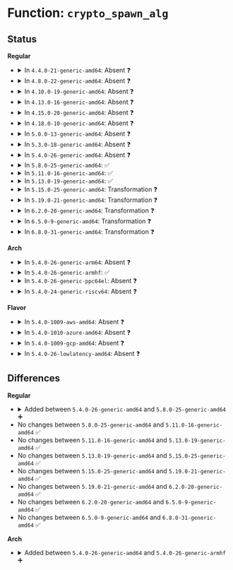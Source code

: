 # Function: <code>crypto_spawn_alg</code>

## Status
<b>Regular</b>
<ul>
<li>
<details>
<summary>In <code>4.4.0-21-generic-amd64</code>: Absent ❓</summary>

```json
{
  "name": "crypto_spawn_alg",
  "collision_type": "Unique Static",
  "inline_type": "Selective",
  "funcs": [
    {
      "addr": 18446744071582639280,
      "name": "crypto_spawn_alg",
      "external": false,
      "loc": "crypto/algapi.c:652",
      "file": "crypto/algapi.c",
      "inline": "not declared, inlined",
      "caller_inline": [],
      "caller_func": [
        "crypto/algapi.c:crypto_spawn_tfm",
        "crypto/algapi.c:crypto_spawn_tfm2"
      ]
    }
  ],
  "symbols": [
    {
      "addr": 18446744071582639280,
      "name": "crypto_spawn_alg.isra.13",
      "section": ".text",
      "bind": "STB_LOCAL",
      "size": 115
    }
  ]
}
```
</details>
</li>
<li>
<details>
<summary>In <code>4.8.0-22-generic-amd64</code>: Absent ❓</summary>

```json
{
  "name": "crypto_spawn_alg",
  "collision_type": "Unique Static",
  "inline_type": "Selective",
  "funcs": [
    {
      "addr": 18446744071582888992,
      "name": "crypto_spawn_alg",
      "external": false,
      "loc": "crypto/algapi.c:651",
      "file": "crypto/algapi.c",
      "inline": "not declared, inlined",
      "caller_inline": [],
      "caller_func": [
        "crypto/algapi.c:crypto_spawn_tfm2",
        "crypto/algapi.c:crypto_spawn_tfm"
      ]
    }
  ],
  "symbols": [
    {
      "addr": 18446744071582888992,
      "name": "crypto_spawn_alg.isra.13",
      "section": ".text",
      "bind": "STB_LOCAL",
      "size": 121
    }
  ]
}
```
</details>
</li>
<li>
<details>
<summary>In <code>4.10.0-19-generic-amd64</code>: Absent ❓</summary>

```json
{
  "name": "crypto_spawn_alg",
  "collision_type": "Unique Static",
  "inline_type": "Selective",
  "funcs": [
    {
      "addr": 18446744071582985568,
      "name": "crypto_spawn_alg",
      "external": false,
      "loc": "crypto/algapi.c:652",
      "file": "crypto/algapi.c",
      "inline": "not declared, inlined",
      "caller_inline": [],
      "caller_func": [
        "crypto/algapi.c:crypto_spawn_tfm2",
        "crypto/algapi.c:crypto_spawn_tfm"
      ]
    }
  ],
  "symbols": [
    {
      "addr": 18446744071582985568,
      "name": "crypto_spawn_alg.isra.15",
      "section": ".text",
      "bind": "STB_LOCAL",
      "size": 121
    }
  ]
}
```
</details>
</li>
<li>
<details>
<summary>In <code>4.13.0-16-generic-amd64</code>: Absent ❓</summary>

```json
{
  "name": "crypto_spawn_alg",
  "collision_type": "Unique Static",
  "inline_type": "Selective",
  "funcs": [
    {
      "addr": 18446744071583035568,
      "name": "crypto_spawn_alg",
      "external": false,
      "loc": "crypto/algapi.c:652",
      "file": "crypto/algapi.c",
      "inline": "not declared, inlined",
      "caller_inline": [],
      "caller_func": [
        "crypto/algapi.c:crypto_spawn_tfm2",
        "crypto/algapi.c:crypto_spawn_tfm"
      ]
    }
  ],
  "symbols": [
    {
      "addr": 18446744071583035568,
      "name": "crypto_spawn_alg.isra.16",
      "section": ".text",
      "bind": "STB_LOCAL",
      "size": 121
    }
  ]
}
```
</details>
</li>
<li>
<details>
<summary>In <code>4.15.0-20-generic-amd64</code>: Absent ❓</summary>

```json
{
  "name": "crypto_spawn_alg",
  "collision_type": "Unique Static",
  "inline_type": "Selective",
  "funcs": [
    {
      "addr": 18446744071583200880,
      "name": "crypto_spawn_alg",
      "external": false,
      "loc": "crypto/algapi.c:664",
      "file": "crypto/algapi.c",
      "inline": "not declared, inlined",
      "caller_inline": [],
      "caller_func": [
        "crypto/algapi.c:crypto_spawn_tfm2",
        "crypto/algapi.c:crypto_spawn_tfm"
      ]
    }
  ],
  "symbols": [
    {
      "addr": 18446744071583200880,
      "name": "crypto_spawn_alg.isra.16",
      "section": ".text",
      "bind": "STB_LOCAL",
      "size": 121
    }
  ]
}
```
</details>
</li>
<li>
<details>
<summary>In <code>4.18.0-10-generic-amd64</code>: Absent ❓</summary>

```json
{
  "name": "crypto_spawn_alg",
  "collision_type": "Unique Static",
  "inline_type": "Selective",
  "funcs": [
    {
      "addr": 18446744071583408992,
      "name": "crypto_spawn_alg",
      "external": false,
      "loc": "crypto/algapi.c:661",
      "file": "crypto/algapi.c",
      "inline": "not declared, inlined",
      "caller_inline": [],
      "caller_func": [
        "crypto/algapi.c:crypto_spawn_tfm2",
        "crypto/algapi.c:crypto_spawn_tfm"
      ]
    }
  ],
  "symbols": [
    {
      "addr": 18446744071583408992,
      "name": "crypto_spawn_alg.isra.20",
      "section": ".text",
      "bind": "STB_LOCAL",
      "size": 109
    }
  ]
}
```
</details>
</li>
<li>
<details>
<summary>In <code>5.0.0-13-generic-amd64</code>: Absent ❓</summary>

```json
{
  "name": "crypto_spawn_alg",
  "collision_type": "Unique Static",
  "inline_type": "Selective",
  "funcs": [
    {
      "addr": 18446744071583527648,
      "name": "crypto_spawn_alg",
      "external": false,
      "loc": "crypto/algapi.c:670",
      "file": "crypto/algapi.c",
      "inline": "not declared, inlined",
      "caller_inline": [],
      "caller_func": [
        "crypto/algapi.c:crypto_spawn_tfm2",
        "crypto/algapi.c:crypto_spawn_tfm"
      ]
    }
  ],
  "symbols": [
    {
      "addr": 18446744071583527648,
      "name": "crypto_spawn_alg.isra.21",
      "section": ".text",
      "bind": "STB_LOCAL",
      "size": 109
    }
  ]
}
```
</details>
</li>
<li>
<details>
<summary>In <code>5.3.0-18-generic-amd64</code>: Absent ❓</summary>

```json
{
  "name": "crypto_spawn_alg",
  "collision_type": "Unique Static",
  "inline_type": "Selective",
  "funcs": [
    {
      "addr": 18446744071583715312,
      "name": "crypto_spawn_alg",
      "external": false,
      "loc": "crypto/algapi.c:681",
      "file": "crypto/algapi.c",
      "inline": "not declared, inlined",
      "caller_inline": [],
      "caller_func": [
        "crypto/algapi.c:crypto_spawn_tfm2",
        "crypto/algapi.c:crypto_spawn_tfm"
      ]
    }
  ],
  "symbols": [
    {
      "addr": 18446744071583715312,
      "name": "crypto_spawn_alg.isra.0",
      "section": ".text",
      "bind": "STB_LOCAL",
      "size": 109
    }
  ]
}
```
</details>
</li>
<li>
<details>
<summary>In <code>5.4.0-26-generic-amd64</code>: Absent ❓</summary>

```json
{
  "name": "crypto_spawn_alg",
  "collision_type": "Unique Static",
  "inline_type": "Selective",
  "funcs": [
    {
      "addr": 18446744071583824928,
      "name": "crypto_spawn_alg",
      "external": false,
      "loc": "crypto/algapi.c:697",
      "file": "crypto/algapi.c",
      "inline": "not declared, inlined",
      "caller_inline": [],
      "caller_func": [
        "crypto/algapi.c:crypto_spawn_tfm2",
        "crypto/algapi.c:crypto_spawn_tfm"
      ]
    }
  ],
  "symbols": [
    {
      "addr": 18446744071583824928,
      "name": "crypto_spawn_alg.isra.0",
      "section": ".text",
      "bind": "STB_LOCAL",
      "size": 125
    }
  ]
}
```
</details>
</li>
<li>
<details>
<summary>In <code>5.8.0-25-generic-amd64</code>: ✅</summary>

```c
struct crypto_alg * crypto_spawn_alg(struct crypto_spawn * spawn)
```

```json
{
  "name": "crypto_spawn_alg",
  "collision_type": "Unique Static",
  "inline_type": "No",
  "funcs": [
    {
      "addr": 18446744071584219120,
      "name": "crypto_spawn_alg",
      "external": false,
      "loc": "crypto/algapi.c:717",
      "file": "crypto/algapi.c",
      "inline": "seen, unknown",
      "caller_inline": [],
      "caller_func": [
        "crypto/algapi.c:crypto_spawn_tfm2",
        "crypto/algapi.c:crypto_spawn_tfm"
      ]
    }
  ],
  "symbols": [
    {
      "addr": 18446744071584219120,
      "name": "crypto_spawn_alg",
      "section": ".text",
      "bind": "STB_LOCAL",
      "size": 297
    }
  ]
}
```
</details>
</li>
<li>
<details>
<summary>In <code>5.11.0-16-generic-amd64</code>: ✅</summary>

```c
struct crypto_alg * crypto_spawn_alg(struct crypto_spawn * spawn)
```

```json
{
  "name": "crypto_spawn_alg",
  "collision_type": "Unique Static",
  "inline_type": "No",
  "funcs": [
    {
      "addr": 18446744071584337504,
      "name": "crypto_spawn_alg",
      "external": false,
      "loc": "crypto/algapi.c:719",
      "file": "crypto/algapi.c",
      "inline": "seen, unknown",
      "caller_inline": [],
      "caller_func": [
        "crypto/algapi.c:crypto_spawn_tfm2",
        "crypto/algapi.c:crypto_spawn_tfm"
      ]
    }
  ],
  "symbols": [
    {
      "addr": 18446744071584337504,
      "name": "crypto_spawn_alg",
      "section": ".text",
      "bind": "STB_LOCAL",
      "size": 297
    }
  ]
}
```
</details>
</li>
<li>
<details>
<summary>In <code>5.13.0-19-generic-amd64</code>: ✅</summary>

```c
struct crypto_alg * crypto_spawn_alg(struct crypto_spawn * spawn)
```

```json
{
  "name": "crypto_spawn_alg",
  "collision_type": "Unique Static",
  "inline_type": "No",
  "funcs": [
    {
      "addr": 18446744071584372032,
      "name": "crypto_spawn_alg",
      "external": false,
      "loc": "crypto/algapi.c:719",
      "file": "crypto/algapi.c",
      "inline": "seen, unknown",
      "caller_inline": [],
      "caller_func": [
        "crypto/algapi.c:crypto_spawn_tfm2",
        "crypto/algapi.c:crypto_spawn_tfm"
      ]
    }
  ],
  "symbols": [
    {
      "addr": 18446744071584372032,
      "name": "crypto_spawn_alg",
      "section": ".text",
      "bind": "STB_LOCAL",
      "size": 297
    }
  ]
}
```
</details>
</li>
<li>
<details>
<summary>In <code>5.15.0-25-generic-amd64</code>: Transformation ❓</summary>

```c
struct crypto_alg * crypto_spawn_alg(struct crypto_spawn * spawn)
```

```json
{
  "name": "crypto_spawn_alg",
  "collision_type": "Unique Static",
  "inline_type": "No",
  "funcs": [
    {
      "addr": 0,
      "name": "crypto_spawn_alg",
      "external": false,
      "loc": "crypto/algapi.c:719",
      "file": "crypto/algapi.c",
      "inline": "seen, unknown",
      "caller_inline": [],
      "caller_func": [
        "crypto/algapi.c:crypto_spawn_tfm2",
        "crypto/algapi.c:crypto_spawn_tfm"
      ]
    }
  ],
  "symbols": [
    {
      "addr": 18446744071584767232,
      "name": "crypto_spawn_alg",
      "section": ".text",
      "bind": "STB_LOCAL",
      "size": 312
    },
    {
      "addr": 18446744071592310537,
      "name": "crypto_spawn_alg.cold",
      "section": ".text",
      "bind": "STB_LOCAL",
      "size": 21
    }
  ]
}
```
</details>
</li>
<li>
<details>
<summary>In <code>5.19.0-21-generic-amd64</code>: Transformation ❓</summary>

```c
struct crypto_alg * crypto_spawn_alg(struct crypto_spawn * spawn)
```

```json
{
  "name": "crypto_spawn_alg",
  "collision_type": "Unique Static",
  "inline_type": "No",
  "funcs": [
    {
      "addr": 0,
      "name": "crypto_spawn_alg",
      "external": false,
      "loc": "crypto/algapi.c:743",
      "file": "crypto/algapi.c",
      "inline": "seen, unknown",
      "caller_inline": [],
      "caller_func": [
        "crypto/algapi.c:crypto_spawn_tfm2",
        "crypto/algapi.c:crypto_spawn_tfm"
      ]
    }
  ],
  "symbols": [
    {
      "addr": 18446744071585452096,
      "name": "crypto_spawn_alg",
      "section": ".text",
      "bind": "STB_LOCAL",
      "size": 305
    },
    {
      "addr": 18446744071594093082,
      "name": "crypto_spawn_alg.cold",
      "section": ".text",
      "bind": "STB_LOCAL",
      "size": 21
    }
  ]
}
```
</details>
</li>
<li>
<details>
<summary>In <code>6.2.0-20-generic-amd64</code>: Transformation ❓</summary>

```c
struct crypto_alg * crypto_spawn_alg(struct crypto_spawn * spawn)
```

```json
{
  "name": "crypto_spawn_alg",
  "collision_type": "Unique Static",
  "inline_type": "No",
  "funcs": [
    {
      "addr": 0,
      "name": "crypto_spawn_alg",
      "external": false,
      "loc": "crypto/algapi.c:762",
      "file": "crypto/algapi.c",
      "inline": "seen, unknown",
      "caller_inline": [],
      "caller_func": [
        "crypto/algapi.c:crypto_spawn_tfm2",
        "crypto/algapi.c:crypto_spawn_tfm"
      ]
    }
  ],
  "symbols": [
    {
      "addr": 18446744071586209872,
      "name": "crypto_spawn_alg",
      "section": ".text",
      "bind": "STB_LOCAL",
      "size": 305
    },
    {
      "addr": 18446744071596103664,
      "name": "crypto_spawn_alg.cold",
      "section": ".text",
      "bind": "STB_LOCAL",
      "size": 21
    }
  ]
}
```
</details>
</li>
<li>
<details>
<summary>In <code>6.5.0-9-generic-amd64</code>: Transformation ❓</summary>

```c
struct crypto_alg * crypto_spawn_alg(struct crypto_spawn * spawn)
```

```json
{
  "name": "crypto_spawn_alg",
  "collision_type": "Unique Static",
  "inline_type": "No",
  "funcs": [
    {
      "addr": 0,
      "name": "crypto_spawn_alg",
      "external": false,
      "loc": "crypto/algapi.c:774",
      "file": "crypto/algapi.c",
      "inline": "seen, unknown",
      "caller_inline": [],
      "caller_func": [
        "crypto/algapi.c:crypto_spawn_tfm2",
        "crypto/algapi.c:crypto_spawn_tfm"
      ]
    }
  ],
  "symbols": [
    {
      "addr": 18446744071586446832,
      "name": "crypto_spawn_alg",
      "section": ".text",
      "bind": "STB_LOCAL",
      "size": 305
    },
    {
      "addr": 18446744071596626537,
      "name": "crypto_spawn_alg.cold",
      "section": ".text",
      "bind": "STB_LOCAL",
      "size": 21
    }
  ]
}
```
</details>
</li>
<li>
<details>
<summary>In <code>6.8.0-31-generic-amd64</code>: Transformation ❓</summary>

```c
struct crypto_alg * crypto_spawn_alg(struct crypto_spawn * spawn)
```

```json
{
  "name": "crypto_spawn_alg",
  "collision_type": "Unique Static",
  "inline_type": "No",
  "funcs": [
    {
      "addr": 0,
      "name": "crypto_spawn_alg",
      "external": false,
      "loc": "crypto/algapi.c:775",
      "file": "crypto/algapi.c",
      "inline": "seen, unknown",
      "caller_inline": [],
      "caller_func": [
        "crypto/algapi.c:crypto_spawn_tfm2",
        "crypto/algapi.c:crypto_spawn_tfm"
      ]
    }
  ],
  "symbols": [
    {
      "addr": 18446744071586712688,
      "name": "crypto_spawn_alg",
      "section": ".text",
      "bind": "STB_LOCAL",
      "size": 305
    },
    {
      "addr": 18446744071597532221,
      "name": "crypto_spawn_alg.cold",
      "section": ".text",
      "bind": "STB_LOCAL",
      "size": 21
    }
  ]
}
```
</details>
</li>
</ul>
<b>Arch</b>
<ul>
<li>
<details>
<summary>In <code>5.4.0-26-generic-arm64</code>: Absent ❓</summary>

```json
{
  "name": "crypto_spawn_alg",
  "collision_type": "Unique Static",
  "inline_type": "Selective",
  "funcs": [
    {
      "addr": 18446603336495632704,
      "name": "crypto_spawn_alg",
      "external": false,
      "loc": "crypto/algapi.c:697",
      "file": "crypto/algapi.c",
      "inline": "not declared, inlined",
      "caller_inline": [],
      "caller_func": [
        "crypto/algapi.c:crypto_spawn_tfm2",
        "crypto/algapi.c:crypto_spawn_tfm"
      ]
    }
  ],
  "symbols": [
    {
      "addr": 18446603336495632704,
      "name": "crypto_spawn_alg.isra.0",
      "section": ".text",
      "bind": "STB_LOCAL",
      "size": 132
    }
  ]
}
```
</details>
</li>
<li>
<details>
<summary>In <code>5.4.0-26-generic-armhf</code>: ✅</summary>

```c
struct crypto_alg * crypto_spawn_alg(struct crypto_spawn * spawn)
```

```json
{
  "name": "crypto_spawn_alg",
  "collision_type": "Unique Static",
  "inline_type": "No",
  "funcs": [
    {
      "addr": 3228988164,
      "name": "crypto_spawn_alg",
      "external": false,
      "loc": "crypto/algapi.c:697",
      "file": "crypto/algapi.c",
      "inline": "seen, unknown",
      "caller_inline": [],
      "caller_func": [
        "crypto/algapi.c:crypto_spawn_tfm2",
        "crypto/algapi.c:crypto_spawn_tfm"
      ]
    }
  ],
  "symbols": [
    {
      "addr": 3228988164,
      "name": "crypto_spawn_alg",
      "section": ".text",
      "bind": "STB_LOCAL",
      "size": 144
    }
  ]
}
```
</details>
</li>
<li>
<details>
<summary>In <code>5.4.0-26-generic-ppc64el</code>: Absent ❓</summary>

```json
{
  "name": "crypto_spawn_alg",
  "collision_type": "Unique Static",
  "inline_type": "Selective",
  "funcs": [
    {
      "addr": 13835058055289760592,
      "name": "crypto_spawn_alg",
      "external": false,
      "loc": "crypto/algapi.c:697",
      "file": "crypto/algapi.c",
      "inline": "not declared, inlined",
      "caller_inline": [],
      "caller_func": [
        "crypto/algapi.c:crypto_spawn_tfm2",
        "crypto/algapi.c:crypto_spawn_tfm"
      ]
    }
  ],
  "symbols": [
    {
      "addr": 13835058055289760592,
      "name": "crypto_spawn_alg.isra.0",
      "section": ".text",
      "bind": "STB_LOCAL",
      "size": 252
    }
  ]
}
```
</details>
</li>
<li>
<details>
<summary>In <code>5.4.0-24-generic-riscv64</code>: Absent ❓</summary>

```json
{
  "name": "crypto_spawn_alg",
  "collision_type": "Unique Static",
  "inline_type": "Selective",
  "funcs": [
    {
      "addr": 18446743936274790178,
      "name": "crypto_spawn_alg",
      "external": false,
      "loc": "crypto/algapi.c:697",
      "file": "crypto/algapi.c",
      "inline": "not declared, inlined",
      "caller_inline": [],
      "caller_func": [
        "crypto/algapi.c:crypto_spawn_tfm2",
        "crypto/algapi.c:crypto_spawn_tfm"
      ]
    }
  ],
  "symbols": [
    {
      "addr": 18446743936274790178,
      "name": "crypto_spawn_alg.isra.0",
      "section": ".text",
      "bind": "STB_LOCAL",
      "size": 150
    }
  ]
}
```
</details>
</li>
</ul>
<b>Flavor</b>
<ul>
<li>
<details>
<summary>In <code>5.4.0-1009-aws-amd64</code>: Absent ❓</summary>

```json
{
  "name": "crypto_spawn_alg",
  "collision_type": "Unique Static",
  "inline_type": "Selective",
  "funcs": [
    {
      "addr": 18446744071583793664,
      "name": "crypto_spawn_alg",
      "external": false,
      "loc": "crypto/algapi.c:697",
      "file": "crypto/algapi.c",
      "inline": "not declared, inlined",
      "caller_inline": [],
      "caller_func": [
        "crypto/algapi.c:crypto_spawn_tfm2",
        "crypto/algapi.c:crypto_spawn_tfm"
      ]
    }
  ],
  "symbols": [
    {
      "addr": 18446744071583793664,
      "name": "crypto_spawn_alg.isra.0",
      "section": ".text",
      "bind": "STB_LOCAL",
      "size": 125
    }
  ]
}
```
</details>
</li>
<li>
<details>
<summary>In <code>5.4.0-1010-azure-amd64</code>: Absent ❓</summary>

```json
{
  "name": "crypto_spawn_alg",
  "collision_type": "Unique Static",
  "inline_type": "Selective",
  "funcs": [
    {
      "addr": 18446744071583730720,
      "name": "crypto_spawn_alg",
      "external": false,
      "loc": "crypto/algapi.c:697",
      "file": "crypto/algapi.c",
      "inline": "not declared, inlined",
      "caller_inline": [],
      "caller_func": [
        "crypto/algapi.c:crypto_spawn_tfm2",
        "crypto/algapi.c:crypto_spawn_tfm"
      ]
    }
  ],
  "symbols": [
    {
      "addr": 18446744071583730720,
      "name": "crypto_spawn_alg.isra.0",
      "section": ".text",
      "bind": "STB_LOCAL",
      "size": 125
    }
  ]
}
```
</details>
</li>
<li>
<details>
<summary>In <code>5.4.0-1009-gcp-amd64</code>: Absent ❓</summary>

```json
{
  "name": "crypto_spawn_alg",
  "collision_type": "Unique Static",
  "inline_type": "Selective",
  "funcs": [
    {
      "addr": 18446744071583777424,
      "name": "crypto_spawn_alg",
      "external": false,
      "loc": "crypto/algapi.c:697",
      "file": "crypto/algapi.c",
      "inline": "not declared, inlined",
      "caller_inline": [],
      "caller_func": [
        "crypto/algapi.c:crypto_spawn_tfm2",
        "crypto/algapi.c:crypto_spawn_tfm"
      ]
    }
  ],
  "symbols": [
    {
      "addr": 18446744071583777424,
      "name": "crypto_spawn_alg.isra.0",
      "section": ".text",
      "bind": "STB_LOCAL",
      "size": 125
    }
  ]
}
```
</details>
</li>
<li>
<details>
<summary>In <code>5.4.0-26-lowlatency-amd64</code>: Absent ❓</summary>

```json
{
  "name": "crypto_spawn_alg",
  "collision_type": "Unique Static",
  "inline_type": "Selective",
  "funcs": [
    {
      "addr": 18446744071583878416,
      "name": "crypto_spawn_alg",
      "external": false,
      "loc": "crypto/algapi.c:697",
      "file": "crypto/algapi.c",
      "inline": "not declared, inlined",
      "caller_inline": [],
      "caller_func": [
        "crypto/algapi.c:crypto_spawn_tfm2",
        "crypto/algapi.c:crypto_spawn_tfm"
      ]
    }
  ],
  "symbols": [
    {
      "addr": 18446744071583878416,
      "name": "crypto_spawn_alg.isra.0",
      "section": ".text",
      "bind": "STB_LOCAL",
      "size": 125
    }
  ]
}
```
</details>
</li>
</ul>

## Differences
<b>Regular</b>
<ul>
<li>
<details>
<summary>Added between <code>5.4.0-26-generic-amd64</code> and <code>5.8.0-25-generic-amd64</code> ➕</summary>

```c
struct crypto_alg * crypto_spawn_alg(struct crypto_spawn * spawn)
```
</details>
</li>
<li>
No changes between <code>5.8.0-25-generic-amd64</code> and <code>5.11.0-16-generic-amd64</code> ✅
</li>
<li>
No changes between <code>5.11.0-16-generic-amd64</code> and <code>5.13.0-19-generic-amd64</code> ✅
</li>
<li>
No changes between <code>5.13.0-19-generic-amd64</code> and <code>5.15.0-25-generic-amd64</code> ✅
</li>
<li>
No changes between <code>5.15.0-25-generic-amd64</code> and <code>5.19.0-21-generic-amd64</code> ✅
</li>
<li>
No changes between <code>5.19.0-21-generic-amd64</code> and <code>6.2.0-20-generic-amd64</code> ✅
</li>
<li>
No changes between <code>6.2.0-20-generic-amd64</code> and <code>6.5.0-9-generic-amd64</code> ✅
</li>
<li>
No changes between <code>6.5.0-9-generic-amd64</code> and <code>6.8.0-31-generic-amd64</code> ✅
</li>
</ul>
<b>Arch</b>
<ul>
<li>
<details>
<summary>Added between <code>5.4.0-26-generic-amd64</code> and <code>5.4.0-26-generic-armhf</code> ➕</summary>

```c
struct crypto_alg * crypto_spawn_alg(struct crypto_spawn * spawn)
```
</details>
</li>
</ul>

